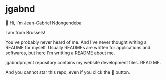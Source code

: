 # jgabnd

👋 Hi, I'm Jean-Gabriel Ndongendeba

I am from Brussels!

You've probably never heard of me. And I've never thought writing a README for myself.
Usually READMEs are written for applications and softwares, but here I'm writting a README about me.

jgabndproject repository contains my website development files. READ ME.

And you cannot star this repo, even if you click the 🔘 button.
